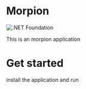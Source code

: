 # Morpion
![.NET Foundation](https://img.shields.io/badge/Xamarin-blueviolet.svg)

This is an morpion application

# Get started
install the application and run
